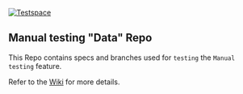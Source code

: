 [![Testspace](https://www.testspace.com/img/Testspace.png)](https://www.testspace.com)


## Manual testing "Data" Repo 

This Repo contains specs and branches used for `testing` the `Manual testing` feature. 

Refer to the [Wiki](https://github.com/s2technologies/testspace.test.manual/wiki) for more details. 
